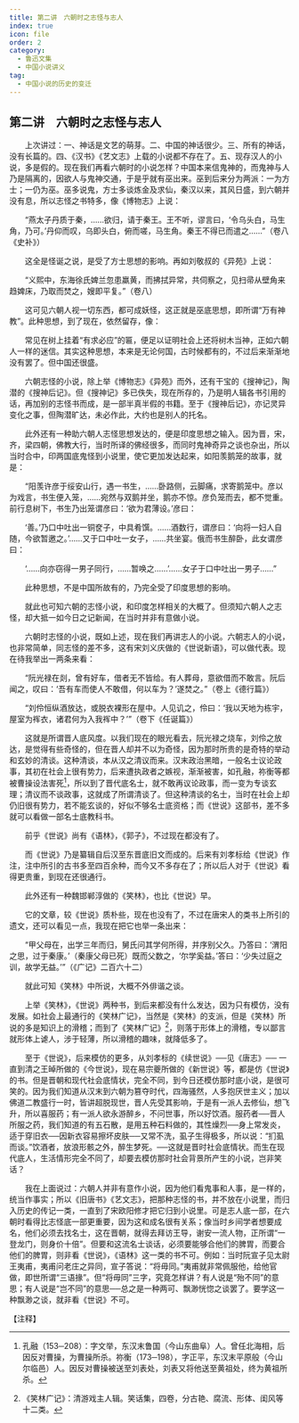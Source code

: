 ```yaml
---
title: 第二讲　六朝时之志怪与志人
index: true
icon: file
order: 2
category:
  - 鲁迅文集
  - 中国小说讲义
tag:  
  - 中国小说的历史的变迁
---
```


## 第二讲　六朝时之志怪与志人

　　上次讲过：一、神话是文艺的萌芽。二、中国的神话很少。三、所有的神话，没有长篇的。四、《汉书》《艺文志》上载的小说都不存在了。五、现存汉人的小说，多是假的。现在我们再看六朝时的小说怎样？中国本来信鬼神的，而鬼神与人乃是隔离的，因欲人与鬼神交通，于是乎就有巫出来。巫到后来分为两派：一为方士；一仍为巫。巫多说鬼，方士多谈炼金及求仙，秦汉以来，其风日盛，到六朝并没有息，所以志怪之书特多，像《博物志》上说：

　　“燕太子丹质于秦，……欲归，请于秦王。王不听，谬言曰，‘令乌头白，马生角，乃可。’丹仰而叹，乌即头白，俯而嗟，马生角。秦王不得已而遣之……”（卷八《史补》）

　　这全是怪诞之说，是受了方士思想的影响。再如刘敬叔的《异苑》上说：

　　“义熙中，东海徐氏婢兰忽患羸黄，而拂拭异常，共伺察之，见扫帚从壁角来趋婢床，乃取而焚之，嫂即平复。”（卷八）

　　这可见六朝人视一切东西，都可成妖怪，这正就是巫底思想，即所谓“万有神教”。此种思想，到了现在，依然留存，像：

　　常见在树上挂着“有求必应”的匾，便足以证明社会上还将树木当神，正如六朝人一样的迷信。其实这种思想，本来是无论何国，古时候都有的，不过后来渐渐地没有罢了。但中国还很盛。

　　六朝志怪的小说，除上举《博物志》《异苑》而外，还有干宝的《搜神记》，陶潜的《搜神后记》。但《搜神记》多已佚失，现在所存的，乃是明人辑各书引用的话，再加别的志怪书而成，是一部半真半假的书籍。至于《搜神后记》，亦记灵异变化之事，但陶潜旷达，未必作此，大约也是别人的托名。

　　此外还有一种助六朝人志怪思想发达的，便是印度思想之输入。因为晋，宋，齐，梁四朝，佛教大行，当时所译的佛经很多，而同时鬼神奇异之谈也杂出，所以当时合中，印两国底鬼怪到小说里，使它更加发达起来，如阳羡鹅笼的故事，就是：

　　“阳羡许彦于绥安山行，遇一书生，……卧路侧，云脚痛，求寄鹅笼中。彦以为戏言，书生便入笼，……宛然与双鹅并坐，鹅亦不惊。彦负笼而去，都不觉重。前行息树下，书生乃出笼谓彦曰：‘欲为君薄设。’彦曰：

　　‘善。’乃口中吐出一铜奁子，中具肴馔。……酒数行，谓彦曰：‘向将一妇人自随，今欲暂邀之。’……又于口中吐一女子，……共坐宴。俄而书生醉卧，此女谓彦曰：

　　‘……向亦窃得一男子同行，……暂唤之……’……女子于口中吐出一男子……”

　　此种思想，不是中国所故有的，乃完全受了印度思想的影响。

　　就此也可知六朝的志怪小说，和印度怎样相关的大概了。但须知六朝人之志怪，却大抵一如今日之记新闻，在当时并非有意做小说。

　　六朝时志怪的小说，既如上述，现在我们再讲志人的小说。六朝志人的小说，也非常简单，同志怪的差不多，这有宋刘义庆做的《世说新语》，可以做代表。现在待我举出一两条来看：

　　“阮光禄在剡，曾有好车，借者无不皆给。有人葬母，意欲借而不敢言。阮后闻之，叹曰：‘吾有车而使人不敢借，何以车为？’遂焚之。”（卷上《德行篇》）

　　“刘伶恒纵酒放达，或脱衣裸形在屋中。人见讥之，伶曰：‘我以天地为栋宇，屋室为裈衣，诸君何为入我裈中？’”（卷下《任诞篇》）

　　这就是所谓晋人底风度。以我们现在的眼光看去，阮光禄之烧车，刘伶之放达，是觉得有些奇怪的，但在晋人却并不以为奇怪，因为那时所贵的是奇特的举动和玄妙的清谈。这种清谈，本从汉之清议而来。汉末政治黑暗，一般名士议论政事，其初在社会上很有势力，后来遭执政者之嫉视，渐渐被害，如孔融，祢衡等都被曹操设法害死[^1]，所以到了晋代底名士，就不敢再议论政事，而一变为专谈玄理；清议而不谈政事，这就成了所谓清谈了。但这种清谈的名士，当时在社会上却仍旧很有势力，若不能玄谈的，好似不够名士底资格；而《世说》这部书，差不多就可以看做一部名士底教科书。

　　前乎《世说》尚有《语林》，《郭子》，不过现在都没有了。

　　而《世说》乃是纂辑自后汉至东晋底旧文而成的。后来有刘孝标给《世说》作注，注中所引的古书多至四百余种，而今又不多存在了；所以后人对于《世说》看得更贵重，到现在还很通行。

　　此外还有一种魏邯郸淳做的《笑林》，也比《世说》早。

　　它的文章，较《世说》质朴些，现在也没有了，不过在唐宋人的类书上所引的遗文，还可以看见一点，我现在把它也举一条出来：

　　“甲父母在，出学三年而归，舅氏问其学何所得，并序别父久。乃答曰：‘渭阳之思，过于秦康。’（秦康父母已死）既而父数之，‘尔学奚益。’答曰：‘少失过庭之训，故学无益。’”（《广记》二百六十二）

　　就此可知《笑林》中所说，大概不外俳谐之谈。

　　上举《笑林》，《世说》两种书，到后来都没有什么发达，因为只有模仿，没有发展。如社会上最通行的《笑林广记》，当然是《笑林》的支派，但是《笑林》所说的多是知识上的滑稽；而到了《笑林广记》[^2]，则落于形体上的滑稽，专以鄙言就形体上谑人，涉于轻薄，所以滑稽的趣味，就降低多了。

　　至于《世说》，后来模仿的更多，从刘孝标的《续世说》──见《唐志》── 一直到清之王晫所做的《今世说》，现在易宗夔所做的《新世说》等，都是仿《世说》的书。但是晋朝和现代社会底情状，完全不同，到今日还模仿那时底小说，是很可笑的。因为我们知道从汉末到六朝为篡夺时代，四海骚然，人多抱厌世主义；加以佛道二教盛行一时，皆讲超脱现世，晋人先受其影响，于是有一派人去修仙，想飞升，所以喜服药；有一派人欲永游醉乡，不问世事，所以好饮酒。服药者──晋人所服之药，我们知道的有五石散，是用五种石料做的，其性燥烈──身上常发炎，适于穿旧衣──因新衣容易擦坏皮肤──又常不洗，虱子生得极多，所以说：“扪虱而谈。”饮酒者，放浪形骸之外，醉生梦死。──这就是晋时社会底情状。而生在现代底人，生活情形完全不同了，却要去模仿那时社会背景所产生的小说，岂非笑话？

　　我在上面说过：六朝人并非有意作小说，因为他们看鬼事和人事，是一样的，统当作事实；所以《旧唐书》《艺文志》，把那种志怪的书，并不放在小说里，而归入历史的传记一类，一直到了宋欧阳修才把它归到小说里。可是志人底一部，在六朝时看得比志怪底一部更重要，因为这和成名很有关系；像当时乡间学者想要成名，他们必须去找名士，这在晋朝，就得去拜访王导，谢安一流人物，正所谓“一登龙门，则身价十倍”。但要和这流名士谈话，必须要能够合他们的脾胃，而要合他们的脾胃，则非看《世说》，《语林》这一类的书不可。例如：当时阮宣子见太尉王夷甫，夷甫问老庄之异同，宣子答说：“将毋同。”夷甫就非常佩服他，给他官做，即世所谓“三语掾”。但“将毋同”三字，究竟怎样讲？有人说是“殆不同”的意思；有人说是“岂不同”的意思──总之是一种两可、飘渺恍惚之谈罢了。要学这一种飘渺之谈，就非看《世说》不可。

【注释】

[^1]:孔融（153─208）：字文举，东汉末鲁国（今山东曲阜）人。曾任北海相，后因反对曹操，为曹操所杀。祢衡（173─198），字正平，东汉末平原般（今山尔临邑）人。因反对曹操被送至刘表处，刘表又将他送至黄祖处，终为黄祖所杀。

[^2]:《笑林广记》：清游戏主人辑。笑话集，四卷，分古艳、腐流、形体、闺风等十二类。
